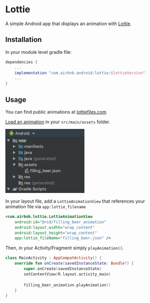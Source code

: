 # Lottie
A simple Android app that displays an animation with [Lottie](https://airbnb.io/lottie/#/README).

## Installation
In your module level gradle file:
```gradle
dependencies {
    ...
    implementation "com.airbnb.android:lottie:$lottieVersion"
    ...
}
```

## Usage
You can find public animations at [lottiefiles.com](https://lottiefiles.com/)

[Load an animation](https://airbnb.io/lottie/#/android?id=loading-an-animation) in your `src/main/assets` folder.

![assets file structure](https://github.com/ivanalvarado/lottie/blob/master/assets_file_structure.png)

In your layout file, add a `LottieAnimationView` that references your animation file via `app:lottie_filename`
```xml
<com.airbnb.lottie.LottieAnimationView
    android:id="@+id/filling_beer_animation"
    android:layout_width="wrap_content"
    android:layout_height="wrap_content"
    app:lottie_fileName="filling_beer.json" />
```

Then, in your Activity/Fragment simply `playAnimation()`.
```kotlin
class MainActivity : AppCompatActivity() {
    override fun onCreate(savedInstanceState: Bundle?) {
        super.onCreate(savedInstanceState)
        setContentView(R.layout.activity_main)
    
        filling_beer_animation.playAnimation()
    }
}
```
